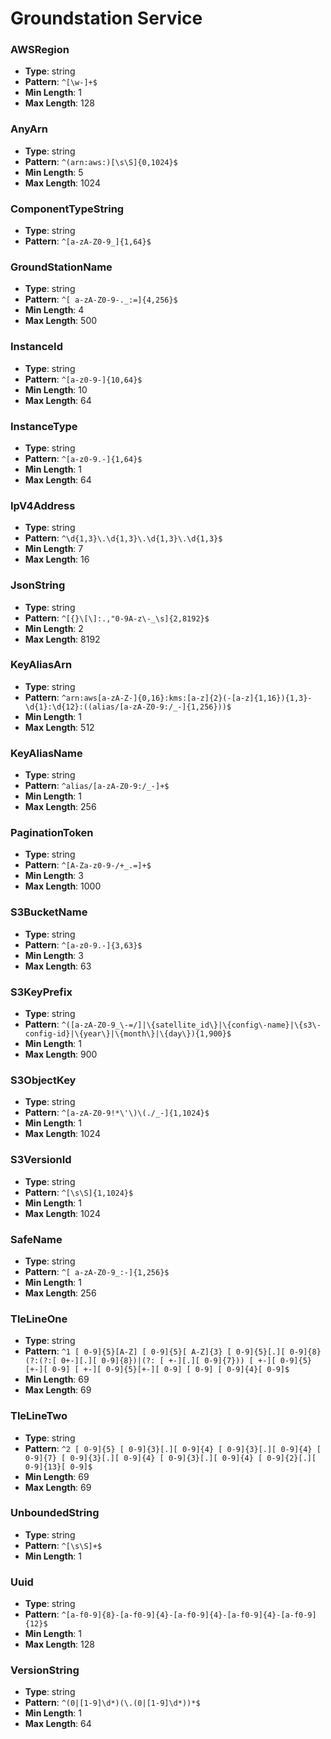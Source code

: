 # Groundstation Service

### AWSRegion
- **Type**: string
- **Pattern**: `^[\w-]+$`
- **Min Length**: 1
- **Max Length**: 128

### AnyArn
- **Type**: string
- **Pattern**: `^(arn:aws:)[\s\S]{0,1024}$`
- **Min Length**: 5
- **Max Length**: 1024

### ComponentTypeString
- **Type**: string
- **Pattern**: `^[a-zA-Z0-9_]{1,64}$`

### GroundStationName
- **Type**: string
- **Pattern**: `^[ a-zA-Z0-9-._:=]{4,256}$`
- **Min Length**: 4
- **Max Length**: 500

### InstanceId
- **Type**: string
- **Pattern**: `^[a-z0-9-]{10,64}$`
- **Min Length**: 10
- **Max Length**: 64

### InstanceType
- **Type**: string
- **Pattern**: `^[a-z0-9.-]{1,64}$`
- **Min Length**: 1
- **Max Length**: 64

### IpV4Address
- **Type**: string
- **Pattern**: `^\d{1,3}\.\d{1,3}\.\d{1,3}\.\d{1,3}$`
- **Min Length**: 7
- **Max Length**: 16

### JsonString
- **Type**: string
- **Pattern**: `^[{}\[\]:.,"0-9A-z\-_\s]{2,8192}$`
- **Min Length**: 2
- **Max Length**: 8192

### KeyAliasArn
- **Type**: string
- **Pattern**: `^arn:aws[a-zA-Z-]{0,16}:kms:[a-z]{2}(-[a-z]{1,16}){1,3}-\d{1}:\d{12}:((alias/[a-zA-Z0-9:/_-]{1,256}))$`
- **Min Length**: 1
- **Max Length**: 512

### KeyAliasName
- **Type**: string
- **Pattern**: `^alias/[a-zA-Z0-9:/_-]+$`
- **Min Length**: 1
- **Max Length**: 256

### PaginationToken
- **Type**: string
- **Pattern**: `^[A-Za-z0-9-/+_.=]+$`
- **Min Length**: 3
- **Max Length**: 1000

### S3BucketName
- **Type**: string
- **Pattern**: `^[a-z0-9.-]{3,63}$`
- **Min Length**: 3
- **Max Length**: 63

### S3KeyPrefix
- **Type**: string
- **Pattern**: `^([a-zA-Z0-9_\-=/]|\{satellite_id\}|\{config\-name}|\{s3\-config-id}|\{year\}|\{month\}|\{day\}){1,900}$`
- **Min Length**: 1
- **Max Length**: 900

### S3ObjectKey
- **Type**: string
- **Pattern**: `^[a-zA-Z0-9!*\'\)\(./_-]{1,1024}$`
- **Min Length**: 1
- **Max Length**: 1024

### S3VersionId
- **Type**: string
- **Pattern**: `^[\s\S]{1,1024}$`
- **Min Length**: 1
- **Max Length**: 1024

### SafeName
- **Type**: string
- **Pattern**: `^[ a-zA-Z0-9_:-]{1,256}$`
- **Min Length**: 1
- **Max Length**: 256

### TleLineOne
- **Type**: string
- **Pattern**: `^1 [ 0-9]{5}[A-Z] [ 0-9]{5}[ A-Z]{3} [ 0-9]{5}[.][ 0-9]{8} (?:(?:[ 0+-][.][ 0-9]{8})|(?: [ +-][.][ 0-9]{7})) [ +-][ 0-9]{5}[+-][ 0-9] [ +-][ 0-9]{5}[+-][ 0-9] [ 0-9] [ 0-9]{4}[ 0-9]$`
- **Min Length**: 69
- **Max Length**: 69

### TleLineTwo
- **Type**: string
- **Pattern**: `^2 [ 0-9]{5} [ 0-9]{3}[.][ 0-9]{4} [ 0-9]{3}[.][ 0-9]{4} [ 0-9]{7} [ 0-9]{3}[.][ 0-9]{4} [ 0-9]{3}[.][ 0-9]{4} [ 0-9]{2}[.][ 0-9]{13}[ 0-9]$`
- **Min Length**: 69
- **Max Length**: 69

### UnboundedString
- **Type**: string
- **Pattern**: `^[\s\S]+$`
- **Min Length**: 1

### Uuid
- **Type**: string
- **Pattern**: `^[a-f0-9]{8}-[a-f0-9]{4}-[a-f0-9]{4}-[a-f0-9]{4}-[a-f0-9]{12}$`
- **Min Length**: 1
- **Max Length**: 128

### VersionString
- **Type**: string
- **Pattern**: `^(0|[1-9]\d*)(\.(0|[1-9]\d*))*$`
- **Min Length**: 1
- **Max Length**: 64

